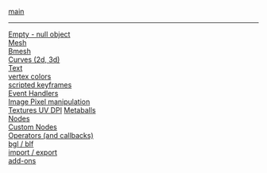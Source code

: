 [main](https://github.com/zeffii/BlenderPythonRecipes/wiki)  
______
[Empty - null object](https://github.com/zeffii/BlenderPythonRecipes/wiki/Empty-(null-object))  
[Mesh](https://github.com/zeffii/BlenderPythonRecipes/wiki/Mesh)  
[Bmesh](https://github.com/zeffii/BlenderPythonRecipes/wiki/BMesh)  
[Curves (2d, 3d)](https://github.com/zeffii/BlenderPythonRecipes/wiki/Curves)  
[Text](http://www)  
[vertex colors](http://www)  
[scripted keyframes](http://www)  
[Event Handlers](http://www)  
[Image Pixel manipulation](http://www)  
[Textures UV DPI](UV---DPI-(variable-or-homogeneous))
[Metaballs](http://www)  
[Nodes](http://www)  
[Custom Nodes](http://www)  
[Operators (and callbacks)](http://www)  
[bgl / blf](http://www)  
[import / export](http://www)  
[add-ons](http://www)  
